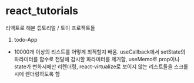 # react_tutorials
리액트로 해본 튜토리얼 / 토이 프로젝트들

1. todo-App
  - 10000개 이상의 리스트를 어떻게 최적할지 배움. useCallback에서 setState의 파라미터를 함수로 전달해 감시할 파라미터를 제거함, useMemo로 prop이나 state가 변화시에만 리렌더링, react-virtualize로 보이지 않는 리스트들을 스크롤시에 렌더링하도록 함 
